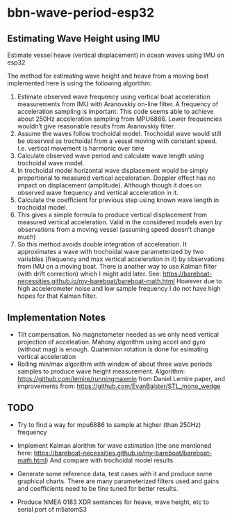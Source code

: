 # bbn-wave-period-esp32

## Estimating Wave Height using IMU
Estimate vessel heave (vertical displacement) in ocean waves using IMU on esp32

The method for estimating wave height and heave from a moving boat implemented here is using the following algorithm:

1. Estimate observed wave frequency using vertical boat acceleration measurements from IMU with Aranovskiy on-line filter. A frequency of acceleration sampling is important. This code seems able to achieve about 250Hz acceleration sampling from MPU6886. Lower frequencies wouldn’t give reasonable results from Aranovskiy filter. 
1. Assume the waves follow trochoidal model. Trochoidal wave would still be observed as trochoidal from a vessel moving with constant speed. I.e. vertical movement is harmonic over time 
1. Calculate observed wave period and calculate wave length using trochoidal wave model. 
1. In trochoidal model horizontal wave displacement would be simply proportional to measured vertical acceleration. Doppler effect has no impact on displacement (amplitude). Although though it does on observed wave frequency and vertical acceleration in it. 
1. Calculate the coefficient for previous step using known wave length in trochoidal model. 
1. This gives a simple formula to produce vertical displacement from measured vertical acceleration. Valid in the considered models even by observations from a moving vessel (assuming speed doesn’t change much)
1. So this method avoids double integration of acceleration. It approximates a wave with trochoidal wave parameterized by two variables (frequency and max vertical acceleration in it) by observations from IMU on a moving boat. There is another way to use Kalman filter (with drift correction) which I might add later. See: https://bareboat-necessities.github.io/my-bareboat/bareboat-math.html
However due to high accelerometer noise and low sample frequency I do not have high hopes for that Kalman filter. 

## Implementation Notes

* Tilt compensation. No magnetometer needed as we only need vertical projection of acceleation. Mahony algorithm using accel and gyro (without mag) is enough. Quaternion rotation is done for esimating vertical acceleration
* Rolling min/max algorithm with window of about three wave periods samples to produce wave height measurement.
Algorithm:
https://github.com/lemire/runningmaxmin from Daniel Lemire paper, and improvements from: https://github.com/EvanBalster/STL_mono_wedge

## TODO

* Try to find a way for mpu6886 to sample at higher (than 250Hz) frequency

* Implement Kalman alorithm for wave estimation (the one mentioned here: https://bareboat-necessities.github.io/my-bareboat/bareboat-math.html) And compare with trochoidal model results.

* Generate some reference data, test cases with it and produce some graphical charts. There are many parameterized filters used and gains and coefficients
need to be fine tuned for better results.

* Produce NMEA 0183 XDR sentences for heave, wave height, etc to serial port of m5atomS3
